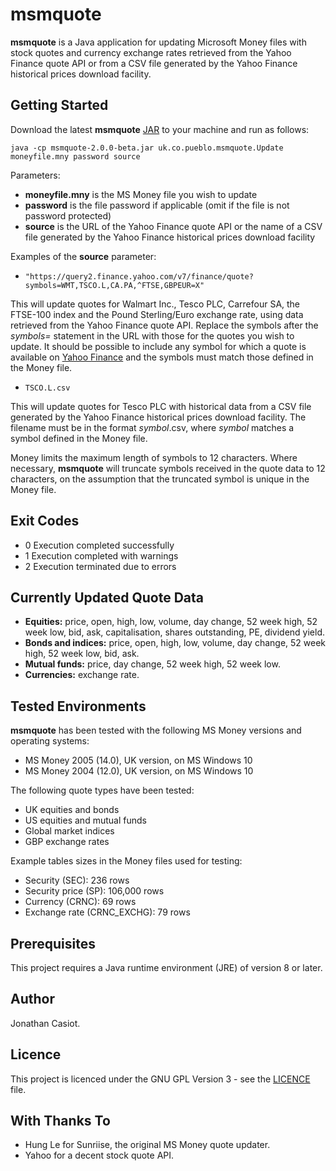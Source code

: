 # msmquote
**msmquote** is a Java application for updating Microsoft Money files with stock quotes and currency exchange rates retrieved from the Yahoo Finance quote API or from a CSV file generated by the Yahoo Finance historical prices download facility.
## Getting Started
Download the latest **msmquote** [JAR](https://github.com/36bits/msmquote/releases) to your machine and run as follows:

`java -cp msmquote-2.0.0-beta.jar uk.co.pueblo.msmquote.Update moneyfile.mny password source`

Parameters:
* **moneyfile.mny** is the MS Money file you wish to update
* **password** is the file password if applicable (omit if the file is not password protected)
* **source** is the URL of the Yahoo Finance quote API or the name of a CSV file generated by the Yahoo Finance historical prices download facility

Examples of the **source** parameter:

* `"https://query2.finance.yahoo.com/v7/finance/quote?symbols=WMT,TSCO.L,CA.PA,^FTSE,GBPEUR=X"`

This will update quotes for Walmart Inc., Tesco PLC, Carrefour SA, the FTSE-100 index and the Pound Sterling/Euro exchange rate, using data retrieved from the Yahoo Finance quote API. Replace the symbols after the *symbols=* statement in the URL with those for the quotes you wish to update. It should be possible to include any symbol for which a quote is available on [Yahoo Finance](https://finance.yahoo.com/) and the symbols must match those defined in the Money file.

* `TSCO.L.csv`

This will update quotes for Tesco PLC with historical data from a CSV file generated by the Yahoo Finance historical prices download facility. The filename must be in the format *symbol*.csv, where *symbol* matches a symbol defined in the Money file.

Money limits the maximum length of symbols to 12 characters. Where necessary, **msmquote** will truncate symbols received in the quote data to 12 characters, on the assumption that the truncated symbol is unique in the Money file.

## Exit Codes

* 0 Execution completed successfully
* 1 Execution completed with warnings
* 2 Execution terminated due to errors 

## Currently Updated Quote Data
* **Equities:** price, open, high, low, volume, day change, 52 week high, 52 week low, bid, ask, capitalisation, shares outstanding, PE, dividend yield.
* **Bonds and indices:** price, open, high, low, volume, day change, 52 week high, 52 week low, bid, ask.
* **Mutual funds:** price, day change, 52 week high, 52 week low.
* **Currencies:** exchange rate.

## Tested Environments
**msmquote** has been tested with the following MS Money versions and operating systems:
* MS Money 2005 (14.0), UK version, on MS Windows 10
* MS Money 2004 (12.0), UK version, on MS Windows 10

The following quote types have been tested:
* UK equities and bonds
* US equities and mutual funds
* Global market indices
* GBP exchange rates

Example tables sizes in the Money files used for testing:
* Security (SEC): 236 rows
* Security price (SP): 106,000 rows
* Currency (CRNC): 69 rows
* Exchange rate (CRNC_EXCHG): 79 rows

## Prerequisites
This project requires a Java runtime environment (JRE) of version 8 or later.
## Author
Jonathan Casiot.
## Licence
This project is licenced under the GNU GPL Version 3 - see the [LICENCE](./LICENSE) file.
## With Thanks To
* Hung Le for Sunriise, the original MS Money quote updater.
* Yahoo for a decent stock quote API.
